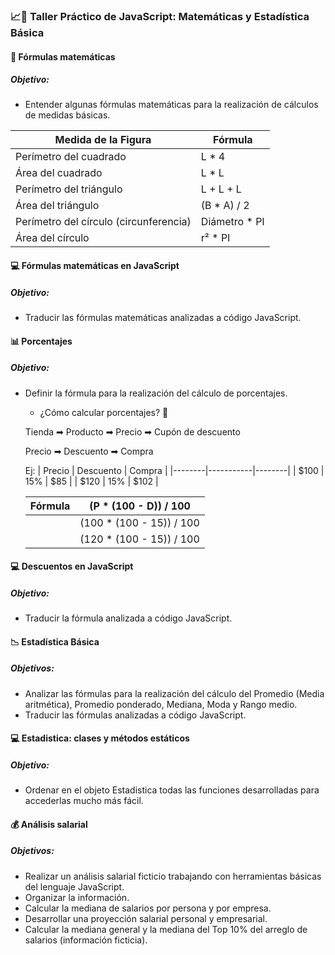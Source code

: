 ### 📈📐 Taller Práctico de JavaScript: Matemáticas y Estadística Básica

#### 📏 Fórmulas matemáticas

##### Objetivo: 
+ Entender algunas fórmulas matemáticas para la realización de cálculos de medidas básicas.

| Medida de la Figura                     | Fórmula         |
| --------------------------------------- | --------------- |
| Perímetro del cuadrado                  | L * 4           |
| Área del cuadrado                       | L * L           |
| Perímetro del triángulo                 | L + L + L       |
| Área del triángulo                      | (B * A) / 2     |
| Perímetro del círculo (circunferencia)  | Diámetro * PI   |
| Área del círculo                        | r&sup2; * PI    |

#### 💻 Fórmulas matemáticas en JavaScript

##### Objetivo: 
+ Traducir las fórmulas matemáticas analizadas a código JavaScript.

#### 📊 Porcentajes

##### Objetivo: 
+ Definir la fórmula para la realización del cálculo de porcentajes. 
  
  + ¿Cómo calcular porcentajes? 🤔
  
  Tienda ➡ Producto ➡ Precio ➡ Cupón de descuento
  
  Precio ➡ Descuento ➡ Compra

  Ej: 
   | Precio | Descuento | Compra |
   |--------|-----------|--------|
   | $100   |   15%     |  $85   |
   | $120   |   15%     |  $102  |
    			
 
   |Fórmula | (P * (100 - D)) / 100    |
   |------- |--------------------------|
   |        | (100 * (100 - 15)) / 100 |
   |        | (120 * (100 - 15)) / 100 |

#### 💻 Descuentos en JavaScript

##### Objetivo: 
+ Traducir la fórmula analizada a código JavaScript.

#### 📉 Estadística Básica

##### Objetivos: 
+ Analizar las fórmulas para la realización del cálculo del Promedio (Media aritmética), Promedio ponderado, Mediana, Moda y Rango medio. 
+ Traducir las fórmulas analizadas a código JavaScript.

#### 💻 Estadistica: clases y métodos estáticos

##### Objetivo: 
+ Ordenar en el objeto Estadistica todas las funciones desarrolladas para accederlas mucho más fácil.

#### 💰 Análisis salarial

##### Objetivos: 
+ Realizar un análisis salarial ficticio trabajando con herramientas básicas del lenguaje JavaScript.
+ Organizar la información.
+ Calcular la mediana de salarios por persona y por empresa.
+ Desarrollar una proyección salarial personal y empresarial.
+ Calcular la mediana general y la mediana del Top 10% del arreglo de salarios (información ficticia).
